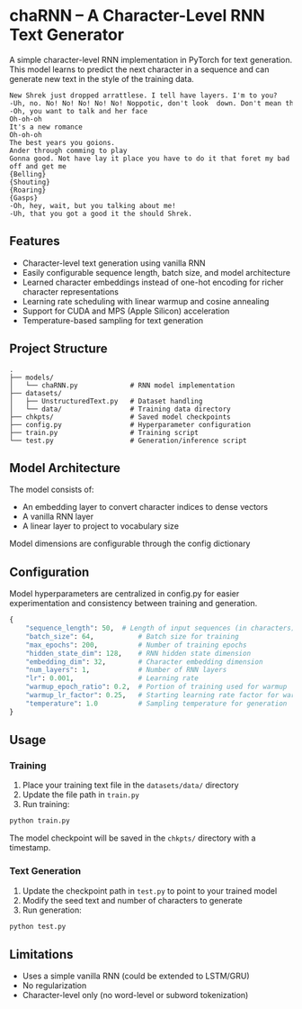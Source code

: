 # chaRNN – A Character-Level RNN Text Generator

A simple character-level RNN implementation in PyTorch for text generation. This model learns to predict the next character in a sequence and can generate new text in the style of the training data.

<pre style="font-size: 12px">
New Shrek just dropped arrattlese. I tell have layers. I'm to you?
-Uh, no. No! No! No! No! No! Noppotic, don't look  down. Don't mean the shoor before this beforge princess.
-Oh, you want to talk and her face
Oh-oh-oh
It's a new romance
Oh-oh-oh
The best years you goions. 
Ander through comming to play
Gonna good. Not have lay it place you have to do it that foret my bad say 
off and get me
{Belling}
{Shouting}
{Roaring}
{Gasps}
-Oh, hey, wait, but you talking about me!
-Uh, that you got a good it the should Shrek.
</pre>

## Features

- Character-level text generation using vanilla RNN
- Easily configurable sequence length, batch size, and model architecture
- Learned character embeddings instead of one-hot encoding for richer character representations
- Learning rate scheduling with linear warmup and cosine annealing
- Support for CUDA and MPS (Apple Silicon) acceleration
- Temperature-based sampling for text generation

## Project Structure

```
.
├── models/
│   └── chaRNN.py             # RNN model implementation
├── datasets/
│   ├── UnstructuredText.py   # Dataset handling
│   └── data/                 # Training data directory
├── chkpts/                   # Saved model checkpoints
├── config.py          	      # Hyperparameter configuration
├── train.py                  # Training script
└── test.py                   # Generation/inference script
```

## Model Architecture

The model consists of:
- An embedding layer to convert character indices to dense vectors
- A vanilla RNN layer
- A linear layer to project to vocabulary size

Model dimensions are configurable through the config dictionary

## Configuration

Model hyperparameters are centralized in config.py for easier experimentation and consistency between training and generation.
```python
{
    "sequence_length": 50,	# Length of input sequences (in characters)
    "batch_size": 64,       	# Batch size for training
    "max_epochs": 200,      	# Number of training epochs
    "hidden_state_dim": 128,	# RNN hidden state dimension
    "embedding_dim": 32,    	# Character embedding dimension
    "num_layers": 1,            # Number of RNN layers
    "lr": 0.001,                # Learning rate
    "warmup_epoch_ratio": 0.2,  # Portion of training used for warmup
    "warmup_lr_factor": 0.25,   # Starting learning rate factor for warmup
    "temperature": 1.0          # Sampling temperature for generation
}
```

## Usage

### Training

1. Place your training text file in the `datasets/data/` directory
2. Update the file path in `train.py`
3. Run training:
```bash
python train.py
```

The model checkpoint will be saved in the `chkpts/` directory with a timestamp.

### Text Generation

1. Update the checkpoint path in `test.py` to point to your trained model
2. Modify the seed text and number of characters to generate
3. Run generation:
```bash
python test.py
```

## Limitations

- Uses a simple vanilla RNN (could be extended to LSTM/GRU)
- No regularization
- Character-level only (no word-level or subword tokenization)
